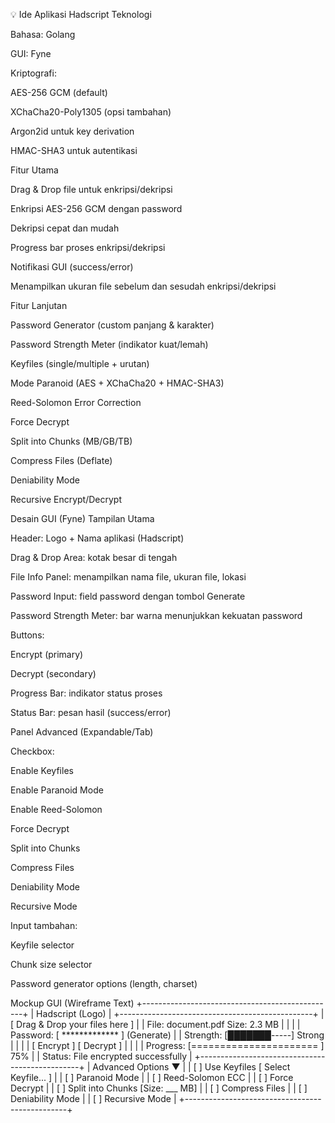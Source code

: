 💡 Ide Aplikasi Hadscript
Teknologi

Bahasa: Golang

GUI: Fyne

Kriptografi:

AES-256 GCM (default)

XChaCha20-Poly1305 (opsi tambahan)

Argon2id untuk key derivation

HMAC-SHA3 untuk autentikasi

Fitur Utama

Drag & Drop file untuk enkripsi/dekripsi

Enkripsi AES-256 GCM dengan password

Dekripsi cepat dan mudah

Progress bar proses enkripsi/dekripsi

Notifikasi GUI (success/error)

Menampilkan ukuran file sebelum dan sesudah enkripsi/dekripsi

Fitur Lanjutan

Password Generator (custom panjang & karakter)

Password Strength Meter (indikator kuat/lemah)

Keyfiles (single/multiple + urutan)

Mode Paranoid (AES + XChaCha20 + HMAC-SHA3)

Reed-Solomon Error Correction

Force Decrypt

Split into Chunks (MB/GB/TB)

Compress Files (Deflate)

Deniability Mode

Recursive Encrypt/Decrypt

Desain GUI (Fyne)
Tampilan Utama

Header: Logo + Nama aplikasi (Hadscript)

Drag & Drop Area: kotak besar di tengah

File Info Panel: menampilkan nama file, ukuran file, lokasi

Password Input: field password dengan tombol Generate

Password Strength Meter: bar warna menunjukkan kekuatan password

Buttons:

Encrypt (primary)

Decrypt (secondary)

Progress Bar: indikator status proses

Status Bar: pesan hasil (success/error)

Panel Advanced (Expandable/Tab)

Checkbox:

Enable Keyfiles

Enable Paranoid Mode

Enable Reed-Solomon

Force Decrypt

Split into Chunks

Compress Files

Deniability Mode

Recursive Mode

Input tambahan:

Keyfile selector

Chunk size selector

Password generator options (length, charset)

Mockup GUI (Wireframe Text)
+------------------------------------------------+
|                Hadscript (Logo)                |
+------------------------------------------------+
| [ Drag & Drop your files here ]                |
| File: document.pdf   Size: 2.3 MB              |
|                                                |
| Password: [ ************* ]  (Generate)        |
| Strength: [███████-----]  Strong               |
|                                                |
| [ Encrypt ]     [ Decrypt ]                    |
|                                                |
| Progress: [======================     ]  75%   |
| Status: File encrypted successfully            |
+------------------------------------------------+
| Advanced Options ▼                             |
|  [ ] Use Keyfiles   [ Select Keyfile... ]      |
|  [ ] Paranoid Mode                            |
|  [ ] Reed-Solomon ECC                        |
|  [ ] Force Decrypt                           |
|  [ ] Split into Chunks [Size: ___ MB]         |
|  [ ] Compress Files                          |
|  [ ] Deniability Mode                        |
|  [ ] Recursive Mode                          |
+------------------------------------------------+
